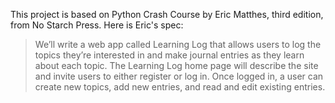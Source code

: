 This project is based on Python Crash Course by Eric Matthes, third edition, from No Starch Press. Here is Eric's spec:

>We’ll write a web app called Learning Log that allows users to log the topics they’re interested in and make journal entries as they learn about each topic. The Learning Log home page will describe the site and invite users to either register or log in. Once logged in, a user can create new topics, add new entries, and read and edit existing entries.

